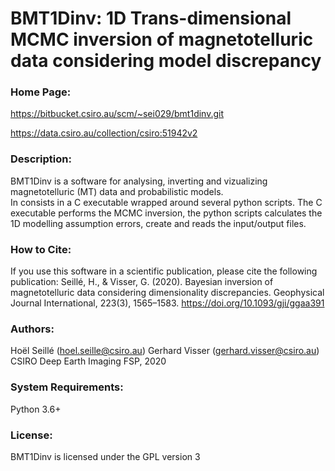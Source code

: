 # BMT1Dinv: 1D Trans-dimensional MCMC inversion of magnetotelluric data considering model discrepancy

### Home Page: 
https://bitbucket.csiro.au/scm/~sei029/bmt1dinv.git

https://data.csiro.au/collection/csiro:51942v2


### Description:
BMT1Dinv is a software for analysing, inverting and vizualizing magnetotelluric (MT) data and probabilistic models.  
In consists in a C executable wrapped around several python scripts. The C executable performs the MCMC inversion, the python scripts calculates the 1D modelling assumption errors, create and reads the input/output files. 

### How to Cite:
If you use this software in a scientific publication, please cite the following publication:
Seillé, H., & Visser, G. (2020). Bayesian inversion of magnetotelluric data considering dimensionality discrepancies. Geophysical Journal International, 223(3), 1565–1583. https://doi.org/10.1093/gji/ggaa391

### Authors:
Hoël Seillé (hoel.seille@csiro.au)
Gerhard Visser (gerhard.visser@csiro.au)
CSIRO Deep Earth Imaging FSP, 2020

### System Requirements:
Python 3.6+

### License:
BMT1Dinv is licensed under the GPL version 3